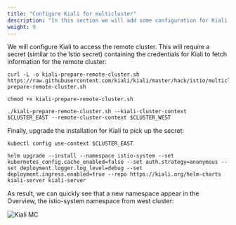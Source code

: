```yaml
---
title: "Configure Kiali for multicluster"
description: "In this section we will add some configuration for Kiali to start observing the remote cluster."
weight: 9
---
```


We will configure Kiali to access the remote cluster. This will require a secret (similar to the Istio secret) containing the credentials for Kiali to fetch information for the remote cluster:

```
curl -L -o kiali-prepare-remote-cluster.sh https://raw.githubusercontent.com/kiali/kiali/master/hack/istio/multicluster/kiali-prepare-remote-cluster.sh

chmod +x kiali-prepare-remote-cluster.sh

./kiali-prepare-remote-cluster.sh --kiali-cluster-context $CLUSTER_EAST --remote-cluster-context $CLUSTER_WEST
```

Finally, upgrade the installation for Kiali to pick up the secret:

```
kubectl config use-context $CLUSTER_EAST

helm upgrade --install --namespace istio-system --set kubernetes_config.cache_enabled=false --set auth.strategy=anonymous --set deployment.logger.log_level=debug --set deployment.ingress.enabled=true --repo https://kiali.org/helm-charts kiali-server kiali-server 
```

As result, we can quickly see that a new namespace appear in the Overview, the istio-system namespace from west cluster:

![Kiali MC](/images/mc-tutorial/03.png "Kiali MC")
